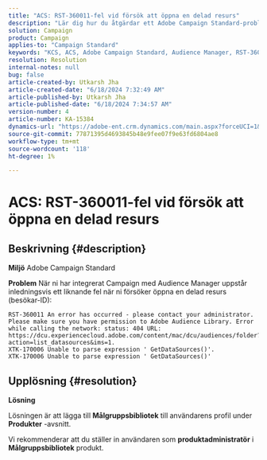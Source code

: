 ```yaml
---
title: "ACS: RST-360011-fel vid försök att öppna en delad resurs"
description: "Lär dig hur du åtgärdar ett Adobe Campaign Standard-problem där du får ett felmeddelande när du försöker öppna en delad resurs."
solution: Campaign
product: Campaign
applies-to: "Campaign Standard"
keywords: "KCS, ACS, Adobe Campaign Standard, Audience Manager, RST-360011, fel, öppna delad resurs"
resolution: Resolution
internal-notes: null
bug: false
article-created-by: Utkarsh Jha
article-created-date: "6/18/2024 7:32:49 AM"
article-published-by: Utkarsh Jha
article-published-date: "6/18/2024 7:34:57 AM"
version-number: 4
article-number: KA-15384
dynamics-url: "https://adobe-ent.crm.dynamics.com/main.aspx?forceUCI=1&pagetype=entityrecord&etn=knowledgearticle&id=9272baf0-442d-ef11-840b-6045bd06eea5"
source-git-commit: 77871395d4693845b48e9fee07f9e63fd6804ae8
workflow-type: tm+mt
source-wordcount: '118'
ht-degree: 1%

---
```


# ACS: RST-360011-fel vid försök att öppna en delad resurs

## Beskrivning {#description}


<b>Miljö</b>
Adobe Campaign Standard

<b>Problem</b>
När ni har integrerat Campaign med Audience Manager uppstår inledningsvis ett liknande fel när ni försöker öppna en delad resurs (besökar-ID):


```
RST-360011 An error has occurred - please contact your administrator.
Please make sure you have permission to Adobe Audience Library. Error while calling the network: status: 404 URL: https://dcu.experiencecloud.adobe.com/content/mac/dcu/audiences/folder?action=list_datasources&ims=1.
XTK-170006 Unable to parse expression ' GetDataSources()'.
XTK-170006 Unable to parse expression ' GetDataSources()'
```





## Upplösning {#resolution}


<b>Lösning</b>

Lösningen är att lägga till <b>Målgruppsbibliotek</b> till användarens profil under <b>Produkter</b> -avsnitt.

Vi rekommenderar att du ställer in användaren som <b>produktadministratör</b> i <b>Målgruppsbibliotek</b> produkt.
